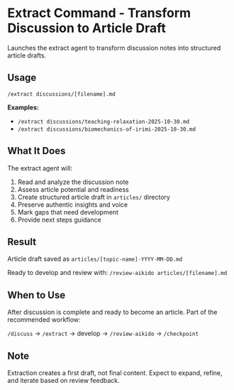 # Extract Command - Transform Discussion to Article Draft

Launches the extract agent to transform discussion notes into structured article drafts.

## Usage

`/extract discussions/[filename].md`

**Examples:**
- `/extract discussions/teaching-relaxation-2025-10-30.md`
- `/extract discussions/biomechanics-of-irimi-2025-10-30.md`

## What It Does

The extract agent will:
1. Read and analyze the discussion note
2. Assess article potential and readiness
3. Create structured article draft in `articles/` directory
4. Preserve authentic insights and voice
5. Mark gaps that need development
6. Provide next steps guidance

## Result

Article draft saved as `articles/[topic-name]-YYYY-MM-DD.md`

Ready to develop and review with: `/review-aikido articles/[filename].md`

## When to Use

After discussion is complete and ready to become an article. Part of the recommended workflow:

`/discuss` → `/extract` → develop → `/review-aikido` → `/checkpoint`

## Note

Extraction creates a first draft, not final content. Expect to expand, refine, and iterate based on review feedback.
